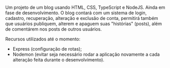Um projeto de um blog usando HTML, CSS, TypeScript e NodeJS. Ainda em fase de desenvolvimento.
O blog contará com um sistema de login, cadastro, recuperação, alteração e exclusão de conta,
permitirá também que usuários publiquem, alterem e apaguem suas "histórias" (posts), além de
comentárem nos posts de outros usuários.

Recursos utilizados até o momento:
- Express (configuração de rotas);
- Nodemon (evitar seja necessário rodar a aplicação novamente
a cada alteração feita durante o desenvolvimento).
